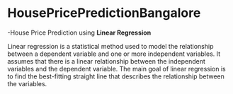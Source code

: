 # HousePricePredictionBangalore

-House Price Prediction using **Linear Regression**

Linear regression is a statistical method used to model the relationship between a dependent variable and one or more independent variables. It assumes that there is a linear relationship between the independent variables and the dependent variable. The main goal of linear regression is to find the best-fitting straight line that describes the relationship between the variables.
